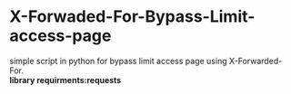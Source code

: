 # X-Forwaded-For-Bypass-Limit-access-page
simple script in python for bypass limit access page using X-Forwarded-For.
<br>
<strong>library requirments:requests</strong>
